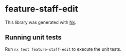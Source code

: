 # feature-staff-edit

This library was generated with [Nx](https://nx.dev).

## Running unit tests

Run `nx test feature-staff-edit` to execute the unit tests.
